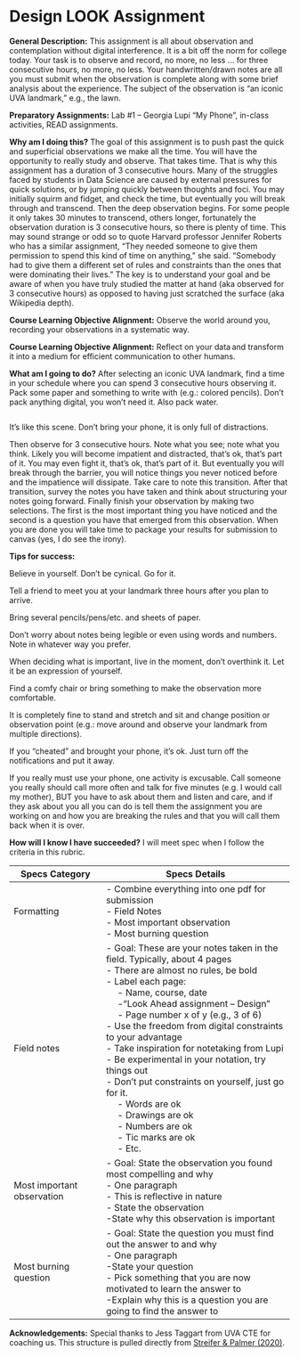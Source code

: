 # Design LOOK Assignment

**General Description:** This assignment is all about observation and contemplation without digital interference. It is a bit off the norm for college today. Your task is to observe and record, no more, no less … for three consecutive hours, no more, no less. Your handwritten/drawn notes are all you must submit when the observation is complete along with some brief analysis about the experience. The subject of the observation is “an iconic UVA landmark,” e.g., the lawn. 

**Preparatory Assignments:** Lab #1 – Georgia Lupi “My Phone”, in-class activities, READ assignments. 

**Why am I doing this?** The goal of this assignment is to push past the quick and superficial observations we make all the time. You will have the opportunity to really study and observe. That takes time. That is why this assignment has a duration of 3 consecutive hours. Many of the struggles faced by students in Data Science are caused by external pressures for quick solutions, or by jumping quickly between thoughts and foci. You may initially squirm and fidget, and check the time, but eventually you will break through and transcend. Then the deep observation begins. For some people it only takes 30 minutes to transcend, others longer, fortunately the observation duration is 3 consecutive hours, so there is plenty of time. This may sound strange or odd so to quote Harvard professor Jennifer Roberts who has a similar assignment, “They needed someone to give them permission to spend this kind of time on anything,” she said. “Somebody had to give them a different set of rules and constraints than the ones that were dominating their lives.” The key is to understand your goal and be aware of when you have truly studied the matter at hand (aka observed for 3 consecutive hours) as opposed to having just scratched the surface (aka Wikipedia depth). 

**Course Learning Objective Alignment:** Observe the world around you, recording your observations in a systematic way. 

**Course Learning Objective Alignment:** Reflect on your data and transform it into a medium for efficient communication to other humans. 

**What am I going to do?** After selecting an iconic UVA landmark, find a time in your schedule where you can spend 3 consecutive hours observing it. Pack some paper and something to write with (e.g.: colored pencils). Don’t pack anything digital, you won’t need it. Also pack water. 

```{figure} LOOK_img.png
```
It’s like this scene. Don’t bring your phone, it is only full of distractions. 

Then observe for 3 consecutive hours. Note what you see; note what you think. Likely you will become impatient and distracted, that’s ok, that’s part of it. You may even fight it, that’s ok, that’s part of it. But eventually you will break through the barrier, you will notice things you never noticed before and the impatience will dissipate. Take care to note this transition. After that transition, survey the notes you have taken and think about structuring your notes going forward. Finally finish your observation by making two selections. The first is the most important thing you have noticed and the second is a question you have that emerged from this observation. When you are done you will take time to package your results for submission to canvas (yes, I do see the irony).  

**Tips for success:**

Believe in yourself. Don’t be cynical. Go for it. 

Tell a friend to meet you at your landmark three hours after you plan to arrive. 

Bring several pencils/pens/etc. and sheets of paper. 

Don’t worry about notes being legible or even using words and numbers. Note in whatever way you prefer. 

When deciding what is important, live in the moment, don’t overthink it. Let it be an expression of yourself. 

Find a comfy chair or bring something to make the observation more comfortable. 

It is completely fine to stand and stretch and sit and change position or observation point (e.g.: move around and observe your landmark from multiple directions). 

If you “cheated” and brought your phone, it’s ok. Just turn off the notifications and put it away. 

If you really must use your phone, one activity is excusable. Call someone you really should call more often and talk for five minutes (e.g. I would call my mother), BUT you have to ask about them and listen and care, and if they ask about you all you can do is tell them the assignment you are working on and how you are breaking the rules and that you will call them back when it is over.  

**How will I know I have succeeded?** I will meet spec when I follow the criteria in this rubric. 

| Specs Category | Specs Details                                                                                                                                                                                                                                     |
|----------------|----------------------------------------------------------------------------------------------------------------------------------------------------------------------------------------------------------------------------------------------------------|
|Formatting | - Combine everything into one pdf for submission <br /> - Field Notes <br /> - Most important observation <br /> - Most burning question <br /> |
|Field notes    | - Goal: These are your notes taken in the field. Typically, about 4 pages <br /> - There are almost no rules, be bold <br /> - Label each page: <br /> &emsp; - Name, course, date <br /> &emsp; -“Look Ahead assignment – Design” <br /> &emsp; - Page number x of y (e.g., 3 of 6) <br /> - Use the freedom from digital constraints to your advantage <br /> - Take inspiration for notetaking from Lupi <br /> - Be experimental in your notation, try things out <br /> - Don’t put constraints on yourself, just go for it. <br /> &emsp; - Words are ok <br /> &emsp; - Drawings are ok <br /> &emsp; - Numbers are ok <br /> &emsp; - Tic marks are ok <br /> &emsp; - Etc. |
|Most important observation | - Goal: State the observation you found most compelling and why <br /> - One paragraph <br /> - This is reflective in nature <br /> - State the observation <br /> -State why this observation is important 
|Most burning question  | - Goal: State the question you must find out the answer to and why <br /> - One paragraph <br /> -State your question <br /> - Pick something that you are now motivated to learn the answer to <br /> -Explain why this is a question you are going to find the answer to |

**Acknowledgements:** Special thanks to Jess Taggart from UVA CTE for coaching us. This structure is pulled directly from [Streifer & Palmer (2020)](https://cte.virginia.edu/blog/2020/12/04/alternative-grading-practices-support-both-equity-and-learning). 

